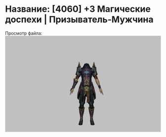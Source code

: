 # Название: [4060] +3 Магические доспехи | Призыватель-Мужчина

Просмотр файла:
![p080005.png](p080005.png)